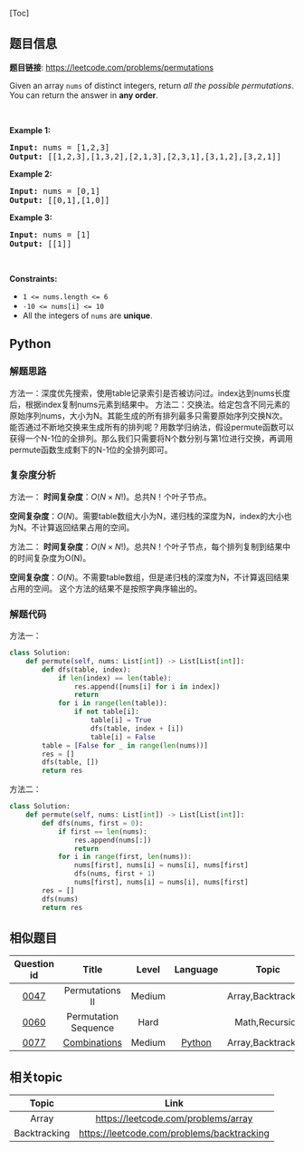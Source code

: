 [Toc]
## 题目信息
**题目链接**: https://leetcode.com/problems/permutations
<p>Given an array <code>nums</code> of distinct integers, return <em>all the possible permutations</em>. You can return the answer in <strong>any order</strong>.</p>

<p>&nbsp;</p>
<p><strong>Example 1:</strong></p>
<pre><strong>Input:</strong> nums = [1,2,3]
<strong>Output:</strong> [[1,2,3],[1,3,2],[2,1,3],[2,3,1],[3,1,2],[3,2,1]]
</pre><p><strong>Example 2:</strong></p>
<pre><strong>Input:</strong> nums = [0,1]
<strong>Output:</strong> [[0,1],[1,0]]
</pre><p><strong>Example 3:</strong></p>
<pre><strong>Input:</strong> nums = [1]
<strong>Output:</strong> [[1]]
</pre>
<p>&nbsp;</p>
<p><strong>Constraints:</strong></p>

<ul>
	<li><code>1 &lt;= nums.length &lt;= 6</code></li>
	<li><code>-10 &lt;= nums[i] &lt;= 10</code></li>
	<li>All the integers of <code>nums</code> are <strong>unique</strong>.</li>
</ul>

## Python
### 解题思路
方法一：深度优先搜索，使用table记录索引是否被访问过。index达到nums长度后，根据index复制nums元素到结果中。
方法二：交换法。给定包含不同元素的原始序列nums，大小为N。其能生成的所有排列最多只需要原始序列交换N次。能否通过不断地交换来生成所有的排列呢？用数学归纳法，假设permute函数可以获得一个N-1位的全排列。那么我们只需要将N个数分别与第1位进行交换，再调用permute函数生成剩下的N-1位的全排列即可。



### 复杂度分析
方法一：
**时间复杂度**：$O(N \times N!)$。总共N！个叶子节点。

**空间复杂度**：$O(N)$。需要table数组大小为N，递归栈的深度为N，index的大小也为N。不计算返回结果占用的空间。

方法二：
**时间复杂度**：$O(N \times N!)$。总共N！个叶子节点，每个排列复制到结果中的时间复杂度为O(N)。

**空间复杂度**：$O(N)$。不需要table数组，但是递归栈的深度为N，不计算返回结果占用的空间。
这个方法的结果不是按照字典序输出的。

### 解题代码
方法一：
```python
class Solution:
    def permute(self, nums: List[int]) -> List[List[int]]:
        def dfs(table, index):
            if len(index) == len(table):
                res.append([nums[i] for i in index])
                return
            for i in range(len(table)):
                if not table[i]:
                    table[i] = True
                    dfs(table, index + [i])
                    table[i] = False
        table = [False for _ in range(len(nums))]
        res = []
        dfs(table, [])
        return res
```
方法二：
```python
class Solution:
    def permute(self, nums: List[int]) -> List[List[int]]:
        def dfs(nums, first = 0):
            if first == len(nums):
                res.append(nums[:])
                return
            for i in range(first, len(nums)):
                nums[first], nums[i] = nums[i], nums[first]
                dfs(nums, first + 1)
                nums[first], nums[i] = nums[i], nums[first]
        res = []
        dfs(nums)
        return res
```
## 相似题目
Question id | Title | Level | Language | Topic | AcRate
:-----------:|:-----:|:-----:|:--------:|:-----:|:------:
[0047](https://leetcode.com/problems/permutations-ii) | Permutations II | Medium |  | Array,Backtracking | 51.0%
[0060](https://leetcode.com/problems/permutation-sequence) | Permutation Sequence | Hard |  | Math,Recursion | 40.4%
[0077](https://leetcode.com/problems/combinations) | [Combinations](./Notes/Leetcode/0077.Combinations.md) | Medium | [Python](./Codes/Leetcode/Python/0077.Combinations.md) | Array,Backtracking | 59.5%
## 相关topic
Topic | Link
:-----:|:----:
Array | https://leetcode.com/problems/array
Backtracking | https://leetcode.com/problems/backtracking